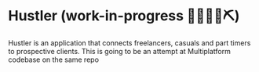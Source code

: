 # Hustler (work-in-progress 👷🔧️👷‍♀️⛏)
Hustler is an application that connects freelancers, casuals and part timers to prospective clients. This is going to be an attempt at Multiplatform codebase on the same repo

